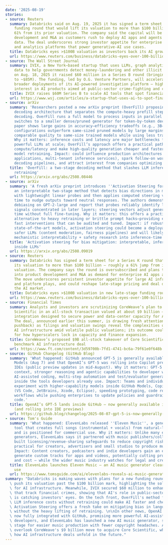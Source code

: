 ```yaml
---
date: '2025-08-19'
stories:
- source: Reuters
  summary: Databricks said on Aug. 19, 2025 it has signed a term sheet for a new late-stage
    funding round that would lift its valuation to more than $100 billion — up roughly
    61% from its prior valuation. The company said the capital will be used for product
    development and M&A as customers rush to deploy AI apps and agents on top of corporate
    data. The deal underscores strong investor appetite for enterprise AI infrastructure
    and analytics platforms that power generative-AI use cases.
  title: Databricks eyes >$100B valuation as investors back its AI growth plans
  url: https://www.reuters.com/business/databricks-eyes-over-100-billion-valuation-investors-back-ai-growth-plans-2025-08-19/
- source: The Wall Street Journal
  summary: IVIX, a New York–based startup that uses LLMs, graph analytics and public
    data to help governments detect money‑laundering and other illicit finance, said
    on Aug. 18, 2025 it raised $60 million in a Series B round (bringing total funding
    to ~$85M). The funding, led by O.G. Venture Partners, will accelerate R&D and
    broader deployments of its AI-powered investigation platform — highlighting investor
    interest in AI products aimed at public‑sector crime‑fighting and compliance.
  title: IVIX raises $60M Series B to scale AI tools that spot financial crime
  url: https://www.wsj.com/articles/a-startup-that-uses-ai-to-spot-financial-fraud-raises-60-million-24a0ca7e
- source: arXiv
  summary: 'Researchers posted a new arXiv preprint (OverFill) proposing a two‑stage
    decoding architecture that separates the compute‑heavy prefill step from sequential
    decoding. OverFill runs a full model to process inputs in parallel (prefill) then
    switches to a smaller dense/pruned generator for token-by-token decoding. The
    paper shows large gains in accuracy–efficiency tradeoffs (e.g., 3B→1B and 8B→3B
    configurations outperform same‑sized pruned models by large margins) and claims
    comparable quality to same‑size trained models while using less training data.
    Why it matters: inference costs and latency are major bottlenecks for deploying
    powerful LLMs at scale; OverFill’s approach offers a practical pathway to reduce
    compute/latency and make high‑quality generation cheaper and faster without full
    model retraining. Impact: could influence production architectures (edge/real‑time
    applications, multi‑tenant inference services), spark follow‑on work on hybrid
    decoding pipelines, and attract interest from companies optimizing inference stacks.'
  title: 'OverFill: a two‑stage decoding method that slashes LLM inference cost without
    retraining'
  url: https://arxiv.org/abs/2508.08446
- source: arXiv
  summary: 'A fresh arXiv preprint introduces ''Activation Steering for Bias Mitigation,''
    an interpretable two‑stage method that detects bias directions in model activations
    with lightweight linear probes and then applies computed steering vectors at inference
    time to nudge outputs toward neutral responses. The authors demonstrate strong
    debiasing on GPT‑2‑large and report that probes reliably identify latent bias
    signals concentrated in later layers; steering vectors adjust generations in real
    time without full fine‑tuning. Why it matters: this offers a practical, mechanistic
    alternative to heavy retraining or brittle prompt hacks—providing explainable,
    fast interventions that can be audited and tuned. Impact: if robust across larger
    state‑of‑the‑art models, activation steering could become a deployable tool for
    safer LLMs (content moderation, fairness pipelines) and will likely prompt more
    mechanistic interpretability + safety research into inference‑time control.'
  title: 'Activation steering for bias mitigation: interpretable, inference‑time interventions
    inside LLMs'
  url: https://arxiv.org/abs/2508.09019
- source: Reuters
  summary: Databricks has signed a term sheet for a Series K round that would lift
    its valuation to more than $100 billion — roughly a 61% jump from its prior $62B
    valuation. The company says the round is oversubscribed and plans to deploy proceeds
    into product development and M&A as demand for enterprise AI apps and agents surges.
    The move underscores persistent investor appetite for large AI infrastructure
    and platform plays, and could reshape late‑stage pricing and deal dynamics in
    the AI market.
  title: Databricks eyes >$100B valuation in new late‑stage funding round
  url: https://www.reuters.com/business/databricks-eyes-over-100-billion-valuation-investors-back-ai-growth-plans-2025-08-19/
- source: Financial Times
  summary: Analysts and investors are scrutinizing CoreWeave’s plan to acquire Core
    Scientific in an all‑stock transaction valued at about $9 billion — a vertical
    integration designed to secure power and data‑center capacity for AI workloads.
    The deal, announced earlier this summer, is drawing fresh attention (and shareholder
    pushback) as filings and valuation swings reveal the complexities of consolidating
    AI infrastructure amid volatile public valuations; its outcome could set precedent
    for how hyperscalers lock in capacity and finance expansion.
  title: CoreWeave’s proposed $9B all‑stock takeover of Core Scientific becomes a
    benchmark AI infrastructure deal
  url: https://www.ft.com/content/3d59700b-7fd1-4741-bc6a-79f61e0f648b
- source: GitHub Changelog (GitHub Blog)
  summary: 'What happened: GitHub announced GPT‑5 is generally available in GitHub
    Models (Aug 7) and that OpenAI’s GPT‑5 was rolling into Copilot previews for major
    IDEs (public preview updates in mid‑August). Why it matters: GPT‑5 brings bigger
    context, stronger reasoning and agentic capabilities to developer workflows, making
    AI-assisted coding, multi‑step automation and test/evaluator generation more powerful
    inside the tools developers already use. Impact: Teams and individual devs can
    experiment with higher‑capability models inside GitHub Models, Copilot, and IDEs
    (VS Code, JetBrains, Xcode, Eclipse), speeding prototyping, code review and agentic
    workflows while pushing enterprises to update policies and guardrails for AI‑generated
    code.'
  title: OpenAI’s GPT‑5 lands inside GitHub — now generally available in GitHub Models
    (and rolling into IDE previews)
  url: https://github.blog/changelog/2025-08-07-gpt-5-is-now-generally-available-in-github-models/
- source: Tom's Guide
  summary: 'What happened: ElevenLabs released ''Eleven Music'', a generative music
    tool that creates full songs (instrumental + vocals) from natural‑language prompts
    and is positioned for commercial use. Why it matters: Unlike many earlier music
    generators, ElevenLabs says it partnered with music publishers/collectives and
    built licensing/revenue‑sharing safeguards to reduce copyright risk — making it
    practical for creators, advertisers and small studios to produce music quickly.
    Impact: Content creators, podcasters and indie developers gain an easy way to
    generate custom tracks for apps and videos, potentially cutting production time
    and cost — while the wider music industry watches for legal and creative implications.'
  title: ElevenLabs launches Eleven Music — an AI music generator cleared for commercial
    use
  url: https://www.tomsguide.com/ai/elevenlabs-reveals-ai-music-generator-and-it-has-full-commercial-rights
summary: "Databricks is making waves with plans for a new funding round that would\
  \ push its valuation past the $100 billion mark, highlighting the solid appetite\
  \ for AI infrastructure. Meanwhile, IVIX secured $60 million to enhance its AI tools\
  \ that track financial crimes, showing that AI's role in public-sector crime-fighting\
  \ is catching investors' eyes. On the tech front, OverFill's method for reducing\
  \ LLM inference costs without retraining could make AI faster and cheaper, while\
  \ Activation Steering offers a fresh take on mitigating bias in language models\
  \ without the heavy lifting of retraining. \n\nIn other news, OpenAI's GPT-5 is\
  \ now fully integrated with GitHub, promising more powerful AI-assisted coding for\
  \ developers, and ElevenLabs has launched a new AI music generator, setting the\
  \ stage for easier music production with fewer copyright headaches. And let's not\
  \ overlook CoreWeave's $9 billion move to acquire Core Scientific, which could shape\
  \ how AI infrastructure deals unfold in the future."
---
```


<!-- Generated with AI web search 2025-08-19 13:38 UTC -->
